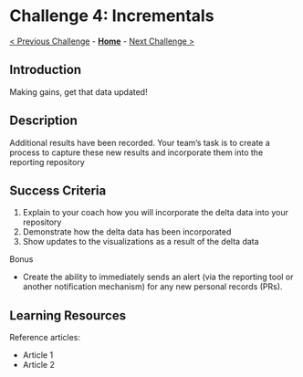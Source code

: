# Challenge 4: Incrementals

[< Previous Challenge](./03-visualizations.md) - **[Home](../README.md)** - [Next Challenge >](./05-new-data.md)

## Introduction
Making gains, get that data updated!

## Description
Additional results have been recorded. Your team’s task is to create a process to capture these new results and incorporate them into the reporting repository 


## Success Criteria
1. Explain to your coach how you will incorporate the delta data into your repository
2. Demonstrate how the delta data has been incorporated
3. Show updates to the visualizations as a result of the delta data

Bonus
- Create the ability to immediately sends an alert (via the reporting tool or another notification mechanism) for any new personal records (PRs).

## Learning Resources
Reference articles:
- Article 1
- Article 2
